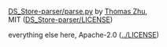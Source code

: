 [DS\_Store-parser/parse.py](DS_Store-parser/parse.py) by [Thomas Zhu](https://github.com/hanwenzhu),<br>MIT ([DS_Store-parser/LICENSE](DS_Store-parser/LICENSE))

everything else here, Apache-2.0 ([../LICENSE](../LICENSE))
